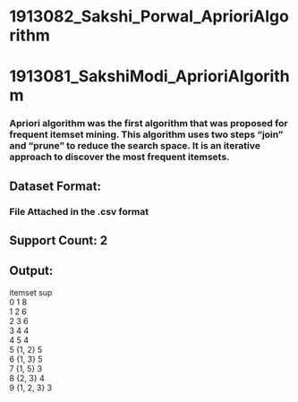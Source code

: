 # 1913082_Sakshi_Porwal_AprioriAlgorithm
# 1913081_SakshiModi_AprioriAlgorithm
### Apriori algorithm was the first algorithm that was proposed for frequent itemset mining. This algorithm uses two steps “join” and “prune” to reduce the search space. It is an iterative approach to discover the most frequent itemsets.
  
## Dataset Format: 
  ### File Attached in the .csv format

## Support Count: 2

## Output: 	
  itemset    	sup<br>
0	  1	          8<br>
1	  2	          6<br>
2	  3	          6<br>
3	  4    	      4<br>
4	  5	          4<br>
5	  {1, 2}	    5<br>
6	  {1, 3}	    5<br>
7	  {1, 5}	    3<br>
8	  {2, 3}	    4<br>
9	  {1, 2, 3}	  3<br>
